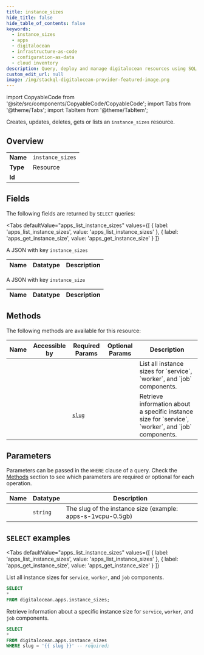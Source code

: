 ```yaml
--- 
title: instance_sizes
hide_title: false
hide_table_of_contents: false
keywords:
  - instance_sizes
  - apps
  - digitalocean
  - infrastructure-as-code
  - configuration-as-data
  - cloud inventory
description: Query, deploy and manage digitalocean resources using SQL
custom_edit_url: null
image: /img/stackql-digitalocean-provider-featured-image.png
---
```


import CopyableCode from '@site/src/components/CopyableCode/CopyableCode';
import Tabs from '@theme/Tabs';
import TabItem from '@theme/TabItem';

Creates, updates, deletes, gets or lists an <code>instance_sizes</code> resource.

## Overview
<table><tbody>
<tr><td><b>Name</b></td><td><code>instance_sizes</code></td></tr>
<tr><td><b>Type</b></td><td>Resource</td></tr>
<tr><td><b>Id</b></td><td><CopyableCode code="digitalocean.apps.instance_sizes" /></td></tr>
</tbody></table>

## Fields

The following fields are returned by `SELECT` queries:

<Tabs
    defaultValue="apps_list_instance_sizes"
    values={[
        { label: 'apps_list_instance_sizes', value: 'apps_list_instance_sizes' },
        { label: 'apps_get_instance_size', value: 'apps_get_instance_size' }
    ]}
>
<TabItem value="apps_list_instance_sizes">

A JSON with key `instance_sizes`

<table>
<thead>
    <tr>
    <th>Name</th>
    <th>Datatype</th>
    <th>Description</th>
    </tr>
</thead>
<tbody>
</tbody>
</table>
</TabItem>
<TabItem value="apps_get_instance_size">

A JSON with key `instance_size`

<table>
<thead>
    <tr>
    <th>Name</th>
    <th>Datatype</th>
    <th>Description</th>
    </tr>
</thead>
<tbody>
</tbody>
</table>
</TabItem>
</Tabs>

## Methods

The following methods are available for this resource:

<table>
<thead>
    <tr>
    <th>Name</th>
    <th>Accessible by</th>
    <th>Required Params</th>
    <th>Optional Params</th>
    <th>Description</th>
    </tr>
</thead>
<tbody>
<tr>
    <td><a href="#apps_list_instance_sizes"><CopyableCode code="apps_list_instance_sizes" /></a></td>
    <td><CopyableCode code="select" /></td>
    <td></td>
    <td></td>
    <td>List all instance sizes for `service`, `worker`, and `job` components.</td>
</tr>
<tr>
    <td><a href="#apps_get_instance_size"><CopyableCode code="apps_get_instance_size" /></a></td>
    <td><CopyableCode code="select" /></td>
    <td><a href="#parameter-slug"><code>slug</code></a></td>
    <td></td>
    <td>Retrieve information about a specific instance size for `service`, `worker`, and `job` components.</td>
</tr>
</tbody>
</table>

## Parameters

Parameters can be passed in the `WHERE` clause of a query. Check the [Methods](#methods) section to see which parameters are required or optional for each operation.

<table>
<thead>
    <tr>
    <th>Name</th>
    <th>Datatype</th>
    <th>Description</th>
    </tr>
</thead>
<tbody>
<tr id="parameter-slug">
    <td><CopyableCode code="slug" /></td>
    <td><code>string</code></td>
    <td>The slug of the instance size (example: apps-s-1vcpu-0.5gb)</td>
</tr>
</tbody>
</table>

## `SELECT` examples

<Tabs
    defaultValue="apps_list_instance_sizes"
    values={[
        { label: 'apps_list_instance_sizes', value: 'apps_list_instance_sizes' },
        { label: 'apps_get_instance_size', value: 'apps_get_instance_size' }
    ]}
>
<TabItem value="apps_list_instance_sizes">

List all instance sizes for `service`, `worker`, and `job` components.

```sql
SELECT
*
FROM digitalocean.apps.instance_sizes;
```
</TabItem>
<TabItem value="apps_get_instance_size">

Retrieve information about a specific instance size for `service`, `worker`, and `job` components.

```sql
SELECT
*
FROM digitalocean.apps.instance_sizes
WHERE slug = '{{ slug }}' -- required;
```
</TabItem>
</Tabs>
